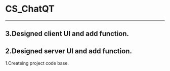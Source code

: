 # CS_ChatQT
-------------------------------------------------------------
3.Designed client UI and add function.
-------------------------------------------------------------
2.Designed server UI and add function.
-------------------------------------------------------------
1.Createing project code base.